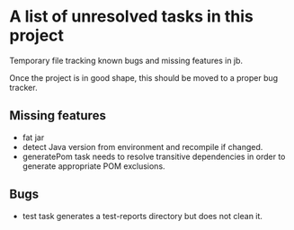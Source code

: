 # A list of unresolved tasks in this project

Temporary file tracking known bugs and missing features in jb.

Once the project is in good shape, this should be moved to a proper bug tracker.

## Missing features

- fat jar
- detect Java version from environment and recompile if changed.
- generatePom task needs to resolve transitive dependencies in order to generate appropriate POM exclusions.

## Bugs

- test task generates a test-reports directory but does not clean it.
